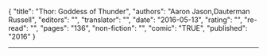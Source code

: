{
"title": "Thor: Goddess of Thunder",
"authors": "Aaron Jason,Dauterman Russell",
"editors": "",
"translator": "",
"date": "2016-05-13",
"rating": "",
"re-read": "",
"pages": "136",
"non-fiction": "",
"comic": "TRUE",
"published": "2016"
}

---
